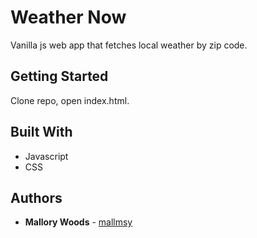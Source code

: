 # Weather Now

Vanilla js web app that fetches local weather by zip code.

## Getting Started

Clone repo, open index.html.

## Built With

* Javascript
* CSS

## Authors

* **Mallory Woods** - [mallmsy](https://github.com/mallmsy)